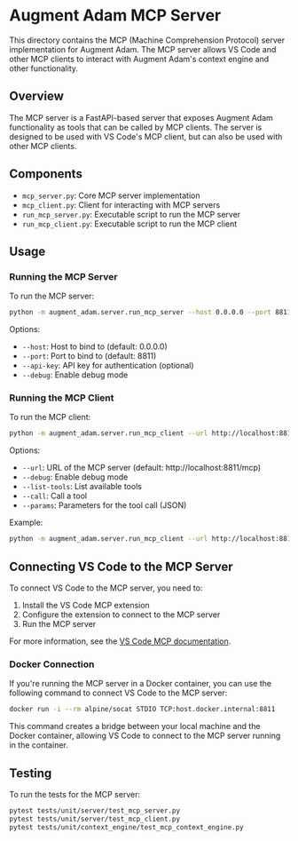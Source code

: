 # Augment Adam MCP Server

This directory contains the MCP (Machine Comprehension Protocol) server implementation for Augment Adam. The MCP server allows VS Code and other MCP clients to interact with Augment Adam's context engine and other functionality.

## Overview

The MCP server is a FastAPI-based server that exposes Augment Adam functionality as tools that can be called by MCP clients. The server is designed to be used with VS Code's MCP client, but can also be used with other MCP clients.

## Components

- `mcp_server.py`: Core MCP server implementation
- `mcp_client.py`: Client for interacting with MCP servers
- `run_mcp_server.py`: Executable script to run the MCP server
- `run_mcp_client.py`: Executable script to run the MCP client

## Usage

### Running the MCP Server

To run the MCP server:

```bash
python -m augment_adam.server.run_mcp_server --host 0.0.0.0 --port 8811
```

Options:
- `--host`: Host to bind to (default: 0.0.0.0)
- `--port`: Port to bind to (default: 8811)
- `--api-key`: API key for authentication (optional)
- `--debug`: Enable debug mode

### Running the MCP Client

To run the MCP client:

```bash
python -m augment_adam.server.run_mcp_client --url http://localhost:8811/mcp --list-tools
```

Options:
- `--url`: URL of the MCP server (default: http://localhost:8811/mcp)
- `--debug`: Enable debug mode
- `--list-tools`: List available tools
- `--call`: Call a tool
- `--params`: Parameters for the tool call (JSON)

Example:
```bash
python -m augment_adam.server.run_mcp_client --url http://localhost:8811/mcp --call vector_search --params '{"query": "function that prints hello world", "k": 10}'
```

## Connecting VS Code to the MCP Server

To connect VS Code to the MCP server, you need to:

1. Install the VS Code MCP extension
2. Configure the extension to connect to the MCP server
3. Run the MCP server

For more information, see the [VS Code MCP documentation](https://code.visualstudio.com/docs/copilot/chat/mcp-servers).

### Docker Connection

If you're running the MCP server in a Docker container, you can use the following command to connect VS Code to the MCP server:

```bash
docker run -i --rm alpine/socat STDIO TCP:host.docker.internal:8811
```

This command creates a bridge between your local machine and the Docker container, allowing VS Code to connect to the MCP server running in the container.

## Testing

To run the tests for the MCP server:

```bash
pytest tests/unit/server/test_mcp_server.py
pytest tests/unit/server/test_mcp_client.py
pytest tests/unit/context_engine/test_mcp_context_engine.py
```
